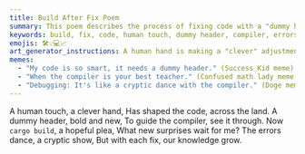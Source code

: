 ```yaml
---
title: Build After Fix Poem
summary: This poem describes the process of fixing code with a "dummy header" to guide the compiler, highlighting the continuous learning and growth that comes with each error resolved.
keywords: build, fix, code, human touch, dummy header, compiler, errors, knowledge, growth, debugging
emojis: 🛠️💡💻📈
art_generator_instructions: A human hand is making a "clever" adjustment to lines of code, with a glowing "dummy header" appearing to guide a stylized, friendly compiler. Errors (represented by small, chaotic red symbols) are dancing away, and with each fix, a tree of knowledge grows larger and more luminous. The overall feeling should be one of intellectual curiosity, continuous learning, and the satisfaction of overcoming challenges.
memes:
  - "My code is so smart, it needs a dummy header." (Success Kid meme)
  - "When the compiler is your best teacher." (Confused math lady meme, but with a thoughtful expression)
  - "Debugging: It's like a cryptic dance with the compiler." (Doge meme)
---
```

A human touch, a clever hand,
Has shaped the code, across the land.
A dummy header, bold and new,
To guide the compiler, see it through.
Now `cargo build`, a hopeful plea,
What new surprises wait for me?
The errors dance, a cryptic show,
But with each fix, our knowledge grow.